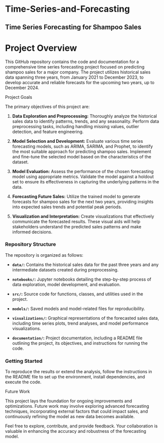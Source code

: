# Time-Series-and-Forecasting
## Time Series Forecasting for Shampoo Sales

# Project Overview

This GitHub repository contains the code and documentation for a comprehensive time series forecasting project focused on predicting shampoo sales for a major company. The project utilizes historical sales data spanning three years, from January 2021 to December 2023, to develop accurate and reliable forecasts for the upcoming two years, up to December 2024.

 Project Goals

The primary objectives of this project are:

1. **Data Exploration and Preprocessing:** Thoroughly analyze the historical sales data to identify patterns, trends, and any seasonality. Perform data preprocessing tasks, including handling missing values, outlier detection, and feature engineering.

2. **Model Selection and Development:** Evaluate various time series forecasting models, such as ARIMA, SARIMA, and Prophet, to identify the most suitable approach for predicting shampoo sales. Implement and fine-tune the selected model based on the characteristics of the dataset.

3. **Model Evaluation:** Assess the performance of the chosen forecasting model using appropriate metrics. Validate the model against a holdout set to ensure its effectiveness in capturing the underlying patterns in the data.

4. **Forecasting Future Sales:** Utilize the trained model to generate forecasts for shampoo sales for the next two years, providing insights into expected sales trends and potential peak periods.

5. **Visualization and Interpretation:** Create visualizations that effectively communicate the forecasted results. These visual aids will help stakeholders understand the predicted sales patterns and make informed decisions.

### Repository Structure

The repository is organized as follows:

- **`data/`:** Contains the historical sales data for the past three years and any intermediate datasets created during preprocessing.

- **`notebooks/`:** Jupyter notebooks detailing the step-by-step process of data exploration, model development, and evaluation.

- **`src/`:** Source code for functions, classes, and utilities used in the project.

- **`models/`:** Saved models and model-related files for reproducibility.

- **`visualizations/`:** Graphical representations of the forecasted sales data, including time series plots, trend analyses, and model performance visualizations.

- **`documentation/`:** Project documentation, including a README file outlining the project, its objectives, and instructions for running the code.

### Getting Started

To reproduce the results or extend the analysis, follow the instructions in the README file to set up the environment, install dependencies, and execute the code.

 Future Work

This project lays the foundation for ongoing improvements and optimizations. Future work may involve exploring advanced forecasting techniques, incorporating external factors that could impact sales, and continuously refining the model as new data becomes available.

Feel free to explore, contribute, and provide feedback. Your collaboration is valuable in enhancing the accuracy and robustness of the forecasting model.

